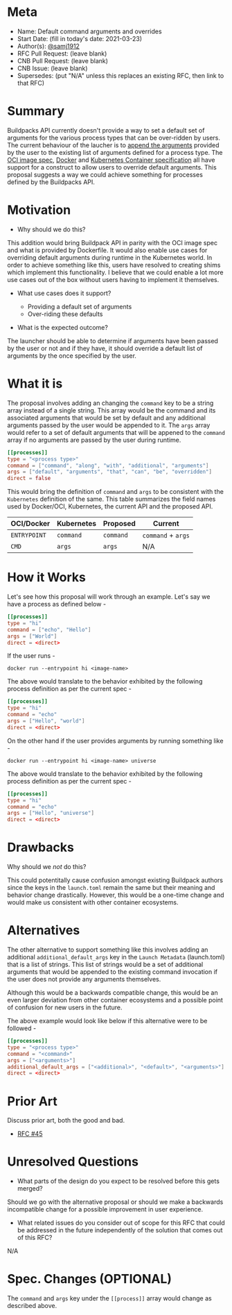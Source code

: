 # Meta
[meta]: #meta
- Name: Default command arguments and overrides
- Start Date: (fill in today's date: 2021-03-23)
- Author(s): [@samj1912](https://github.com/samj1912)
- RFC Pull Request: (leave blank)
- CNB Pull Request: (leave blank)
- CNB Issue: (leave blank)
- Supersedes: (put "N/A" unless this replaces an existing RFC, then link to that RFC)

# Summary
[summary]: #summary

Buildpacks API currently doesn't provide a way to set a default set of arguments for the various process types that can be over-ridden by users. The current behaviour of the laucher is to [append the arguments](https://github.com/buildpacks/spec/blob/main/buildpack.md#launch) provided by the user to the existing list of arguments defined for a process type. The [OCI image spec](https://github.com/opencontainers/image-spec/blob/master/config.md#properties), [Docker](https://docs.docker.com/engine/reference/builder/#understand-how-cmd-and-entrypoint-interact) and [Kubernetes Container specification](https://kubernetes.io/docs/tasks/inject-data-application/define-command-argument-container/#notes) all have support for a construct to allow users to override default arguments. This proposal suggests a way we could achieve something for processes defined by the Buildpacks API. 

# Motivation
[motivation]: #motivation

- Why should we do this?

This addition would bring Buildpack API in parity with the OCI image spec and what is provided by Dockerfile. It would also enable use cases for overriding default arguments during runtime in the Kubernetes world. In order to achieve something like this, users have resolved to creating shims which implement this functionality. I believe that we could enable a lot more use cases out of the box without users having to implement it themselves.

- What use cases does it support?

  - Providing a default set of arguments
  - Over-riding these defaults

- What is the expected outcome?

The launcher should be able to determine if arguments have been passed by the user or not and if they have, it should override a default list of arguments by the once specified by the user.


# What it is
[what-it-is]: #what-it-is

The proposal involves adding an changing the `command` key to be a string array instead of a single string. This array would be the command and its associated arguments that would be set by default and any additional arguments passed by the user would be appended to it. The `args` array would refer to a set of default arguments that will be appened to the `command` array if no arguments are passed by the user during runtime.


```toml
[[processes]]
type = "<process type>"
command = ["command", "along", "with", "additional", "arguments"]
args = ["default", "arguments", "that", "can", "be", "overridden"]
direct = false
```

This would bring the definition of `command` and `args` to be consistent with the `Kubernetes` definition of the same. This table summarizes the field names used by Docker/OCI, Kubernetes, the current API and the proposed API.


| OCI/Docker   | Kubernetes | Proposed  | Current            |
| ------------ | ---------- | --------- | ------------------ |
| `ENTRYPOINT` | `command`  | `command` | `command` + `args` |
| `CMD`        | `args`     | `args`    | N/A                |


# How it Works
[how-it-works]: #how-it-works

Let's see how this proposal will work through an example. Let's say we have a process as defined below - 


```toml
[[processes]]
type = "hi"
command = ["echo", "Hello"]
args = ["World"]
direct = <direct>
```

If the user runs - 

```
docker run --entrypoint hi <image-name>
```

The above would translate to the behavior exhibited by the following process definition as per the current spec -

```toml
[[processes]]
type = "hi"
command = "echo"
args = ["Hello", "world"]
direct = <direct>
```

On the other hand if the user provides arguments by running something like - 

```
docker run --entrypoint hi <image-name> universe
```

The above would translate to the behavior exhibited by the following process definition as per the current spec -

```toml
[[processes]]
type = "hi"
command = "echo"
args = ["Hello", "universe"]
direct = <direct>
```

# Drawbacks
[drawbacks]: #drawbacks

Why should we *not* do this?

This could potentitally cause confusion amongst existing Buildpack authors since the keys in the `launch.toml` remain the same but their meaning and behavior change drastically. However, this would be a one-time change and would make us consistent with other container ecosystems. 

# Alternatives
[alternatives]: #alternatives

The other alternative to support something like this involves adding an additional `additional_default_args` key in the `Launch Metadata` (launch.toml) that is a list of strings. This list of strings would be a set of additional arguments that would be appended to the existing command invocation if the user does not provide any arguments themselves.

Although this would be a backwards compatible change, this would be an even larger deviation from other container ecosystems and a possible point of confusion for new users in the future.

The above example would look like below if this alternative were to be followed - 

```toml
[[processes]]
type = "<process type>"
command = "<command>"
args = ["<arguments>"]
additional_default_args = ["<additional>", "<default>", "<arguments>"]
direct = <direct>
```

# Prior Art
[prior-art]: #prior-art

Discuss prior art, both the good and bad.

- [RFC #45](0045-launcher-arguments.md)

# Unresolved Questions
[unresolved-questions]: #unresolved-questions

- What parts of the design do you expect to be resolved before this gets merged?

Should we go with the alternative proposal or should we make a backwards incompatible change for a possible improvement in user experience.

- What related issues do you consider out of scope for this RFC that could be addressed in the future independently of the solution that comes out of this RFC?

N/A

# Spec. Changes (OPTIONAL)
[spec-changes]: #spec-changes


The `command` and `args` key under the `[[process]]` array would change as described above.
